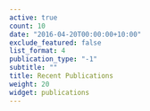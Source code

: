 ```yaml
---
active: true
count: 10
date: "2016-04-20T00:00:00+10:00"
exclude_featured: false
list_format: 4
publication_type: "-1"
subtitle: ""
title: Recent Publications
weight: 20
widget: publications
---
```


